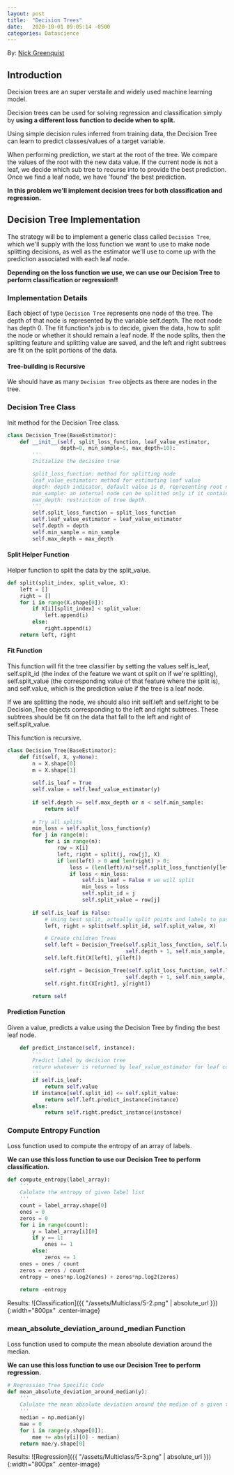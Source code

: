 ```yaml
---
layout: post
title:  "Decision Trees"
date:   2020-10-01 09:05:14 -0500
categories: Datascience
---
```

<style type="text/css">
    .center-image
    {
        margin: 0 auto;
        display: block;
    }
</style>

<script type="text/x-mathjax-config">
      MathJax.Hub.Config({
        tex2jax: {
          skipTags: ['script', 'noscript', 'style', 'textarea', 'pre'],
          inlineMath: [['$','$']]
        }
      });
</script>
<script type="text/javascript" async src="https://cdnjs.cloudflare.com/ajax/libs/mathjax/2.7.5/MathJax.js?config=TeX-MML-AM_CHTML" async></script>
By: [Nick Greenquist](https://nickgreenquist.github.io/)

## Introduction

Decision trees are an super verstaile and widely used machine learning model. 

Decision trees can be used for solving regression and classification simply by **using a different loss function to decide when to split.**

Using simple decision rules inferred from training data, the Decision Tree can learn to predict classes/values of a target variable. 

When performing prediction, we start at the root of the tree. We compare the values of the root with the new data value. If the current node is not a leaf, we decide which sub tree to recurse into to provide the best prediction. Once we find a leaf node, we have 'found' the best prediction.

**In this problem we'll implement decision trees for both classification and regression.**

## Decision Tree Implementation

The strategy will be to implement a generic class called `Decision Tree`, which we'll supply with the loss function we want to use to make node splitting decisions, as well as the estimator we'll use to come up with the prediction associated with each leaf node.

**Depending on the loss function we use, we can use our Decision Tree to perform classification or regression!!**

### Implementation Details
Each object of type `Decision Tree` represents one node of
the tree.
The depth of that node is represented by the variable self.depth. The root node has depth 0.
The fit function's job is to decide, given the data, how to split the node or whether it should remain a leaf node.
If the node splits, then the splitting feature and splitting value are saved, and the left and right subtrees are fit on the split portions of the data.

#### Tree-building is Recursive
We should have as many `Decision Tree` objects as there are nodes in the tree.

### Decision Tree Class

Init method for the Decision Tree class.

```python
class Decision_Tree(BaseEstimator):  
    def __init__(self, split_loss_function, leaf_value_estimator,
                 depth=0, min_sample=5, max_depth=10):
        '''
        Initialize the decision tree

        split_loss_function: method for splitting node
        leaf_value_estimator: method for estimating leaf value
        depth: depth indicator, default value is 0, representing root node
        min_sample: an internal node can be splitted only if it contains points more than min_smaple
        max_depth: restriction of tree depth.
        '''
        self.split_loss_function = split_loss_function
        self.leaf_value_estimator = leaf_value_estimator
        self.depth = depth
        self.min_sample = min_sample
        self.max_depth = max_depth
```

#### Split Helper Function

Helper function to split the data by the split_value.

```python
def split(split_index, split_value, X):
    left = []
    right = []
    for i in range(X.shape[0]):
        if X[i][split_index] < split_value:
            left.append(i)
        else:
            right.append(i)
    return left, right
```

#### Fit Function

This function will fit the tree classifier by setting the values self.is_leaf, self.split_id (the index of the feature we want ot split on if we're splitting), self.split_value (the corresponding value of that feature where the split is), and self.value, which is the prediction value if the tree is a leaf node. 

If we are  splitting the node, we should also init self.left and self.right to be Decision_Tree objects corresponding to the left and right subtrees. These subtrees should be fit on the data that fall to the left and right of self.split_value.

This function is recursive.

```python
class Decision_Tree(BaseEstimator):
    def fit(self, X, y=None):
        n = X.shape[0]
        m = X.shape[1]
        
        self.is_leaf = True
        self.value = self.leaf_value_estimator(y)
        
        if self.depth >= self.max_depth or n < self.min_sample:
            return self
        
        # Try all splits
        min_loss = self.split_loss_function(y)
        for j in range(m):
            for i in range(n):
                row = X[i]
                left, right = split(j, row[j], X)
                if len(left) > 0 and len(right) > 0:
                    loss = (len(left)/n)*self.split_loss_function(y[left]) + (len(right)/n)*self.split_loss_function(y[right])
                    if loss < min_loss:
                        self.is_leaf = False # we will split
                        min_loss = loss
                        self.split_id = j
                        self.split_value = row[j]
                    
        if self.is_leaf is False:
            # Using best split, actually split points and labels to pass to children
            left, right = split(self.split_id, self.split_value, X)

            # Create children Trees
            self.left = Decision_Tree(self.split_loss_function, self.leaf_value_estimator,
                                      self.depth + 1, self.min_sample, self.max_depth)
            self.left.fit(X[left], y[left])

            self.right = Decision_Tree(self.split_loss_function, self.leaf_value_estimator,
                                      self.depth + 1, self.min_sample, self.max_depth)
            self.right.fit(X[right], y[right])

        return self
```

#### Prediction Function

Given a value, predicts a value using the Decision Tree by finding the best leaf node.

```python
    def predict_instance(self, instance):
        '''
        Predict label by decision tree
        return whatever is returned by leaf_value_estimator for leaf containing instance
        '''
        if self.is_leaf:
            return self.value
        if instance[self.split_id] <= self.split_value:
            return self.left.predict_instance(instance)
        else:
            return self.right.predict_instance(instance)
```

### Compute Entropy Function

Loss function used to compute the entropy of an array of labels.

**We can use this loss function to use our Decision Tree to perform classification.**

```python
def compute_entropy(label_array):
    '''
    Calulate the entropy of given label list
    '''
    count = label_array.shape[0]
    ones = 0
    zeros = 0
    for i in range(count):
        y = label_array[i][0]
        if y == 1:
            ones += 1
        else:
            zeros += 1
    ones = ones / count
    zeros = zeros / count
    entropy = ones*np.log2(ones) + zeros*np.log2(zeros)
    
    return -entropy
```

Results:
![Classification]({{ "/assets/Multiclass/5-2.png" | absolute_url }}){:width="800px" .center-image}

### mean_absolute_deviation_around_median Function

Loss function used to compute the mean absolute deviation around the median. 

**We can use this loss function to use our Decision Tree to perform regression.**

```python
# Regression Tree Specific Code
def mean_absolute_deviation_around_median(y):
    '''
    Calulate the mean absolute deviation around the median of a given target list
    '''
    median = np.median(y)
    mae = 0
    for i in range(y.shape[0]):
        mae += abs(y[i][0] - median)
    return mae/y.shape[0]
```

Results:
![Regression]({{ "/assets/Multiclass/5-3.png" | absolute_url }}){:width="800px" .center-image}
